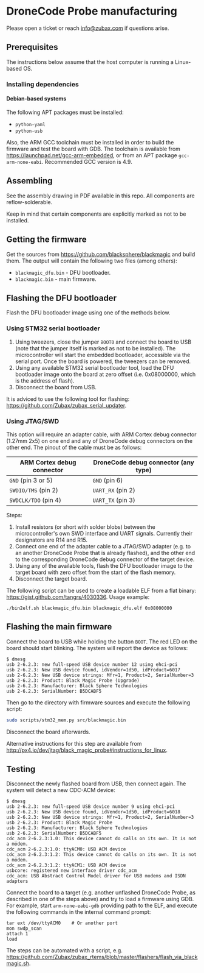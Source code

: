 # DroneCode Probe manufacturing

Please open a ticket or reach <info@zubax.com> if questions arise.

## Prerequisites

The instructions below assume that the host computer is running a Linux-based OS.

### Installing dependencies

#### Debian-based systems

The following APT packages must be installed:

* `python-yaml`
* `python-usb`

Also, the ARM GCC toolchain must be installed in order to build the firmware and test the board with GDB.
The toolchain is available from <https://launchpad.net/gcc-arm-embedded>,
or from an APT package `gcc-arm-none-eabi`.
Recommended GCC version is 4.9.

## Assembling

See the assembly drawing in PDF available in this repo.
All components are reflow-solderable.

Keep in mind that certain components are explicitly marked as not to be installed.

## Getting the firmware

Get the sources from <https://github.com/blacksphere/blackmagic> and build them.
The output will contain the following two files (among others):

* `blackmagic_dfu.bin` - DFU bootloader.
* `blackmagic.bin` - main firmware.

## Flashing the DFU bootloader

Flash the DFU bootloader image using one of the methods below.

### Using STM32 serial bootloader

1. Using tweezers, close the jumper `BOOT0` and connect the board to USB
(note that the jumper itself is marked as not to be installed).
The microcontroller will start the embedded bootloader, accessible via the serial port.
Once the board is powered, the tweezers can be removed.
2. Using any available STM32 serial bootloader tool, load the DFU bootloader image onto the board at zero offset
(i.e. 0x08000000, which is the address of flash).
3. Disconnect the board from USB.

It is adviced to use the following tool for flashing: <https://github.com/Zubax/zubax_serial_updater>.

### Using JTAG/SWD

This option will require an adapter cable, with ARM Cortex debug connector (1.27mm 2x5) on one end
and any of DroneCode debug connectors on the other end. The pinout of the cable must be as follows:

ARM Cortex debug connector      | DroneCode debug connector (any type)
--------------------------------|-------------------------------------
`GND` (pin 3 or 5)              | `GND` (pin 6)
`SWDIO/TMS` (pin 2)             | `UART_RX` (pin 2)
`SWDCLK/TDO` (pin 4)            | `UART_TX` (pin 3)

Steps:

1. Install resistors (or short with solder blobs) between the microcontroller's own SWD interface and UART signals.
Currently their designators are R14 and R15.
2. Connect one end of the adapter cable to a JTAG/SWD adapter (e.g. to an another DroneCode Probe that is already
flashed), and the other end to the corresponding DroneCode debug connector of the target device.
3. Using any of the available tools, flash the DFU bootloader image to the target board with
zero offset from the start of the flash memory.
4. Disconnect the target board.

The following script can be used to create a loadable ELF from a flat binary: <https://gist.github.com/tangrs/4030336>.
Usage example:

    ./bin2elf.sh blackmagic_dfu.bin blackmagic_dfu.elf 0x08000000

## Flashing the main firmware

Connect the board to USB while holding the button `BOOT`.
The red LED on the board should start blinking.
The system will report the device as follows:

```
$ dmesg
usb 2-6.2.3: new full-speed USB device number 12 using ehci-pci
usb 2-6.2.3: New USB device found, idVendor=1d50, idProduct=6017
usb 2-6.2.3: New USB device strings: Mfr=1, Product=2, SerialNumber=3
usb 2-6.2.3: Product: Black Magic Probe (Upgrade)
usb 2-6.2.3: Manufacturer: Black Sphere Technologies
usb 2-6.2.3: SerialNumber: B5DCABF5
```

Then go to the directory with firmware sources and execute the following script:

```bash
sudo scripts/stm32_mem.py src/blackmagic.bin
```

Disconnect the board afterwards.

Alternative instructions for this step are available from
<http://px4.io/dev/jtag/black_magic_probe#instructions_for_linux>.

## Testing

Disconnect the newly flashed board from USB, then connect again.
The system will detect a new CDC-ACM device:

```
$ dmesg
usb 2-6.2.3: new full-speed USB device number 9 using ehci-pci
usb 2-6.2.3: New USB device found, idVendor=1d50, idProduct=6018
usb 2-6.2.3: New USB device strings: Mfr=1, Product=2, SerialNumber=3
usb 2-6.2.3: Product: Black Magic Probe
usb 2-6.2.3: Manufacturer: Black Sphere Technologies
usb 2-6.2.3: SerialNumber: B5DCABF5
cdc_acm 2-6.2.3:1.0: This device cannot do calls on its own. It is not a modem.
cdc_acm 2-6.2.3:1.0: ttyACM0: USB ACM device
cdc_acm 2-6.2.3:1.2: This device cannot do calls on its own. It is not a modem.
cdc_acm 2-6.2.3:1.2: ttyACM1: USB ACM device
usbcore: registered new interface driver cdc_acm
cdc_acm: USB Abstract Control Model driver for USB modems and ISDN adapters
```

Connect the board to a target (e.g. another unflashed DroneCode Probe, as described in one of the steps above)
and try to load a firmware using GDB.
For example, start `arm-none-eabi-gdb` providing path to the ELF,
and execute the following commands in the internal command prompt:

```
tar ext /dev/ttyACM0    # Or another port
mon swdp_scan
attach 1
load
```

The steps can be automated with a script, e.g.
<https://github.com/Zubax/zubax_rtems/blob/master/flashers/flash_via_blackmagic.sh>.

